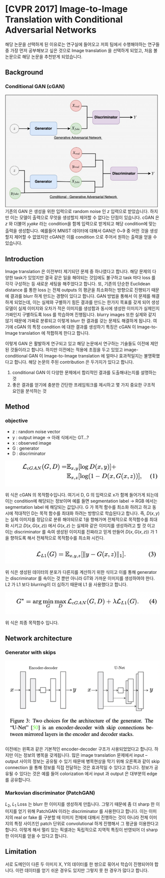 # [CVPR 2017] Image-to-Image Translation with Conditional Adversarial Networks

해당 논문을 선택하게 된 이유로는 연구실에 들어오고 저희 팀에서 수행해야하는 연구들 중 가장 먼저 공부해보고 싶은 것으로 Image translation 을 선택하게 되었고, 처음 볼 논문으로 해당 논문을 추천받게 되었습니다.

## Background

### Conditional GAN (cGAN)

![sup1](image/sup1.jpeg)
기존의 GAN 은 생성을 위한 입력으로 random noise 인 $z$ 입력으로 받았습니다. 하지만 이는 모델이 출력으로 무엇을 생성할지 제어할 수 없다는 단점이 있습니다. cGAN 은 $z$ 와 더불어 $y_fake$ 라는 condition을 함께 입력으로 받게되고 해당 condition에 맞는 출력을 생성합니다. 예를들어 MNIST 데이터에 대해서 GAN은 0~9 중 어떤 것을 생성할지 제어할 수 없었지만 cGAN은 이를 condition 으로 주어서 원하는 출력을 얻을 수 있습니다.

## Introduction

Image translation 은 이전부터 제기되던 문제 중 하나였다고 합니다. 해당 문제의 다양한 task가 있었지만 결국 같은 일을 해야되는 것임에도 불구하고 task 마다 loss 를 각각 구성하는 등 새로운 세팅을 해주었다고 합니다. 또, 기존의 단순한 Euclidean distance 를 통한 loss 는 전체 outputs 의 평균을 최소화하는 방향으로 진행되기 때문에 결과를 blurr 하게 만드는 경향이 있다고 합니다. GAN 방법을 통해서 이 문제를 해결하게 되었는데, 이는 실제와 구별하기 힘든 결과를 만드는 한가지 목표를 갖게 되어 생성 모델이 실제 이미지와 오차가 적은 이미지를 생성함과 동시에 생성한 이미지가 실제인지 가짜인지 구별하도록 loss 를 학습하며 진행됩니다. blurry images 또한 실제와 같지 않기 때문에 가짜로 분류되고 이렇게 blurr 한 결과를 갖는 문제도 해결하게 됩니다. 여기에 cGAN 의 특정 condition 에 대한 결과를 생성하기 특징은 cGAN 이 Image-to-Image translation 에 적합하게 한다고 합니다.

이렇게 GAN 은 활발하게 연구되고 있고 해당 논문에서 연구하는 기술들도 이전에 제안된 것들이라고 합니다. 하지만 이전에는 적용에 초점을 두고 있었고 image-conditional GAN 이 Image-to-Image translation 에 얼마나 효과적일지는 불명확했다고 합니다. 해당 논문의 주된 contribution 은 두가지가 있다고 합니다.

1. conditional GAN 이 다양한 문제에서 합리적인 결과를 도출해내는지를 설명하는 것
2. 좋은 결과를 얻기에 충분한 간단한 프레임워크를 제시하고 몇 가지 중요한 구조적 요인을 분석하는 것

## Method

### objective

- z : random noise vector
- y : output image -> 아래 식에서는 GT…?
- x : observed image
- G : generator
- D : discriminator

![eq1](image/eq1.png)

위 식은 cGAN 의 목적함수입니다. 여기서 D, G 의 입력으로 x가 함께 들어가게 되는데 이는 condition에 해당되는 정보이며 예를 들면 segmentation label -> RGB 에서는 segmentation label 에 해당되는 값입니다. G 가 목적 함수를 최소화 하려고 하고 동시에 적대적인 D는 목적 함수를 최대화 하려는 방향으로 학습된다고 합니다. 즉, $D(x, y)$ 는 실제 이미지를 정답으로 분류 해야되므로 1을 향해가며 전체적으로 목적함수를 최대화 시키고 $D(x, G(x, z))$ 에서 $G(x, z)$ 는 실제와 같은 이미지를 생성하려고 할 것 이고 이는 discriminator 를 속여 생성된 이미지를 진짜라고 믿게 만들어 $D(x, G(x, z))$ 가 1을 향하도록 해서 전체적으로 목적함수를 최소화 시킨다.

![eq3](image/eq3.png)

위 식은 생성된 데이터의 분포가 다른지를 계산하기 위한 식이고 이를 통해 generator는 discriminator 를 속이는 것 뿐만 아니라 GT와 가까운 이미지를 생성하여야 한다. L2 가 L1 보다 blurring이 더 심하기 때문에 L1 을 사용했다고 합니다.

![eq4](image/eq4.png)

위 식은 최종 목적함수 입니다.

## Network architecture

### Generator with skips

![fig3](image/fig3.png)

이전에는 왼쪽과 같은 기본적인 encoder-decoder 구조가 사용되었었다고 합니다. 하지만 이는 정보의 병목을 갖게됩니다. 많은 image translation 문제에서 input – output 사이의 정보는 공유될 수 있기 때문에 병목현상을 막기 위해 오른쪽과 같이 skip connection 을 통해 정보를 직접 전달하는 것은 효과적일 수 있다고 합니다. 정보가 공유될 수 있다는 것은 예를 들어 colorization 에서 input 과 output 은 대부분의 edge 를 공유합니다.

### Markovian discriminator (PatchGAN)

$L_2$, $L_1$ Loss 는 blurr 한 이미지를 생성하게 만듭니다. 그렇기 때문에 좀 더 sharp 한 이미지를 얻기 위해 PatchGAN 이라는 discriminator 를 사용한다고 합니다. 이는 이미지의 real or fake 를 구분할 때 이미지 전체에 대해서 진행하는 것이 아니라 전체 이미지의 특정 사이즈인 patch 단위로 convolutional 하게 진행해서 그 평균을 이용한다고 합니다. 이렇게 해서 멀리 있는 픽셀과는 독립적으로 지역적 특징이 반영되어 더 sharp한 이미지를 얻을 수 있다고 합니다.

## Limitation

서로 도메인이 다른 두 이미지 X, Y의 데이터를 한 쌍으로 묶어서 학습이 진행되어야 합니다. 이런 데이터를 얻기 쉬운 경우도 있지만 그렇지 못 한 경우가 많다고 합니다.